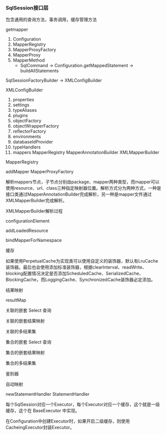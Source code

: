 ### SqlSession接口层

包含通用的查询方法，事务调用，缓存管理方法



getmapper

1. Configuration
2. MapperRegistry
3. MapperProxyFactory
4. MapperProxy
5. MapperMethod
    - SqlCommand -> Configuration.getMappedStatement -> buildAllStatements



SqlSessionFactoryBuilder ->  XMLConfigBuilder



XMLConfigBuilder

1. properties
2. settings
3. typeAliases
4. plugins
5. objectFactory
6. objectWrapperFactory
7. reflectorFactory
8. environments
9. databaseIdProvider
10. typeHandlers
11. mappers   MapperRegistry MapperAnnotationBuilder XMLMapperBuilder



MapperRegistry 

addMapper MapperProxyFactory





解析mappers节点，子节点分别由package、mapper两种类型，而mapper可以使用resource、url、class三种指定映射器位置。解析方式分为两种方式，一种是接口类通过MapperAnnotationBuilder完成解析，另一种是mapper文件通过XMLMapperBuilder完成解析。

XMLMapperBuilder解析过程

configurationElement

addLoadedResource

bindMapperForNamespace



缓存

如果使用PerpetualCache为实现类可以使用自定义的装饰器，默认有LruCache装饰器。最后也会使用添加标准装饰器，根据clearInterval、readWrite、blocking配置情况决定是否添加ScheduledCache、SerializedCache、BlockingCache，而LoggingCache、SynchronizedCache装饰器必定添加。



结果映射

 resultMap  

关联的嵌套 Select 查询

关联的嵌套结果映射

关联的多结果集

集合的嵌套 Select 查询

集合的嵌套结果映射

集合的多结果集

鉴别器

自动映射





newStatementHandler StatementHandler 





每个SqlSession对应一个Executor，每个Executor对应一个缓存，这个就是一级缓存，这个在 BaseExecutor 中实现。

在Configuration中创建Executor时，如果开启二级缓存，则使用CacheingExecutor封装Executor。